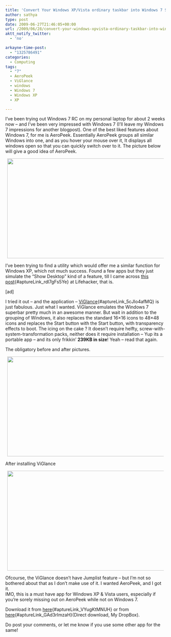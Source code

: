 ```yaml
---
title: 'Convert Your Windows XP/Vista ordinary taskbar into Windows 7 Superbar and Get AeroPeek in Windows XP & Vista'
author: sathya
type: post
date: 2009-06-27T21:46:05+00:00
url: /2009/06/28/convert-your-windows-xpvista-ordinary-taskbar-into-windows-7-superbar-and-get-aeropeek-in-windows-xp-vista/
aktt_notify_twitter:
  - 'no'

arkayne-time-post:
  - "1325786491"
categories:
  - Computing
tags:
  - "7"
  - AeroPeek
  - ViGlance
  - windows
  - Windows 7
  - Windows XP
  - XP

---
```

I&#8217;ve been trying out Windows 7 RC on my personal laptop for about 2 weeks now &#8211; and I&#8217;ve been very impressed with Windows 7 (I&#8217;ll leave my Windows 7 impressions for another blogpost). One of the best liked features about Windows 7, for me is AeroPeek. Essentially AeroPeek groups all similar Windows into one, and as you hover your mouse over it, It displays all windows open so that you can quickly switch over to it. The picture below will give a good idea of AeroPeek.

<!--more-->

<a id="aptureLink_IwKEfEsVeu" style="margin: 0pt auto; padding: 0px 6px; text-align: center; display: block;" href="http://www.flickr.com/photos/sathyabhat/3666391564/"><img style="border: 0px none;" title="win 7 aero peek" src="http://static.flickr.com/3619/3666391564_a9862dc103.jpg" alt="" width="500" height="313" /></a>

I&#8217;ve been trying to find a utility which would offer me a similar function for Windows XP, which not much success. Found a few apps but they just simulate the &#8220;Show Desktop&#8221; kind of a feature, till I came across [this post][1]{#aptureLink_rdl7gFs5Ye} at Lifehacker, that is.

[ad]

I tried it out &#8211; and the application &#8211; [ViGlance][2]{#aptureLink_5cJIo4afMQ} is just fabulous. Just what I wanted. ViGlance emulates the Windows 7 superbar pretty much in an awesome manner. But wait in addition to the grouping of Windows, it also replaces the standard 16&#215;16 icons to 48&#215;48 icons and replaces the Start button with the Start button, with transparency effects to boot. The icing on the cake ? It doesn&#8217;t require helfty, screw-with-system-transformation packs, neither does it require installation &#8211; Yup its a portable app &#8211; and its only frikkin&#8217; **239KB in size**! Yeah &#8211; read that again.

The obligatory before and after pictures.

<a id="aptureLink_F2YCX552b0" style="margin: 0pt auto; padding: 0px 6px; text-align: center; display: block;" href="http://www.flickr.com/photos/sathyabhat/3665626579/"><img style="border: 0px none;" title="Windows XP, before installing ViGlance" src="http://farm4.static.flickr.com/3399/3665626579_b7952418ec.jpg" alt="" width="500" height="313" /></a>

After installing ViGlance

<a id="aptureLink_sokNAYkt8F" style="margin: 0pt auto; padding: 0px 6px; text-align: center; display: block;" href="http://www.flickr.com/photos/sathyabhat/3666481812/"><img style="border: 0px none;" title="Windows XP, after installing ViGlance" src="http://farm4.static.flickr.com/3323/3666481812_5d11ebd0ea.jpg" alt="" width="500" height="313" /></a>

Ofcourse, the ViGlance doesn&#8217;t have Jumplist feature &#8211; but I&#8217;m not so bothered about that as I don&#8217;t make use of it. I wanted AeroPeek, and I got it.  
IMO, this is a must have app for Windows XP & Vista users, especially if you&#8217;re sorely missing out on AeroPeek while not on Windows 7.

Download it from [here][2]{#aptureLink_VYugKtMNUH} or from [here][3]{#aptureLink_GAd3rImzaH}(Direct download, My DropBox).

Do post your comments, or let me know if you use some other app for the same!

 [1]: http://lifehacker.com/5288408/viglance-converts-the-vanilla-taskbar-into-a-windows-7+like-superbar
 [2]: http://www.lee-soft.com/viglance/
 [3]: http://files.getdropbox.com/u/3353/ViGlance%20OneStep.zip
